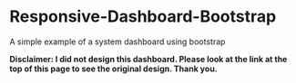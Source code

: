 # Responsive-Dashboard-Bootstrap
A simple example of a system dashboard using bootstrap

**Disclaimer: I did not design this dashboard. Please look at the link at the top of this page to see the original design. Thank you.**
